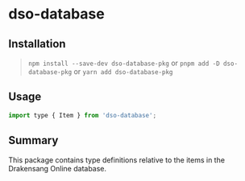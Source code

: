 # dso-database

## Installation

> `npm install --save-dev dso-database-pkg`
or
> `pnpm add -D dso-database-pkg`
or
> `yarn add dso-database-pkg`

## Usage

```javascript
import type { Item } from 'dso-database';
```

## Summary

This package contains type definitions relative to the items in the Drakensang Online database.
